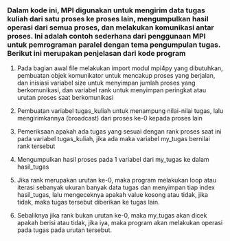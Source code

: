 ### Dalam kode ini, MPI digunakan untuk mengirim data tugas kuliah dari satu proses ke proses lain, mengumpulkan hasil operasi dari semua proses, dan melakukan komunikasi antar proses. Ini adalah contoh sederhana dari penggunaan MPI untuk pemrograman paralel dengan tema pengumpulan tugas. Berikut ini merupakan penjelasan dari kode program

1. Pada bagian awal file melakukan import modul mpi4py yang dibutuhkan, pembuatan objek komunikator untuk mencakup proses yang berjalan, dan inisiasi variabel size untuk menyimpan jumlah proses yang berkomunikasi, dan variabel rank untuk menyimpan peringkat atau urutan proses saat berkomunikasi

2. Pembuatan variabel tugas_kuliah untuk menampung nilai-nilai tugas, lalu mengirimkannya (broadcast) dari proses ke-0 kepada proses lain

3. Pemeriksaan apakah ada tugas yang sesuai dengan rank proses saat ini pada variabel tugas_kuliah, jika ada maka variabel my_tugas bernilai rank tersebut

4. Mengumpulkan hasil proses pada 1 variabel dari my_tugas ke dalam hasil_tugas

5. Jika rank merupakan urutan ke-0, maka program melakukan loop atau iterasi sebanyak ukuran banyak data tugas dan menyimpan tiap index hasil_tugas, lalu mengeceknya apakah value kosong atau tidak, jika tidak, maka tugas tersebut diberikan ke tugas lain.

6. Sebaliknya jika rank bukan urutan ke-0, maka my_tugas akan dicek apakah berisi atau tidak, jika iya, maka program akan melakukan operasi pada tugas pada urutan tersebut.